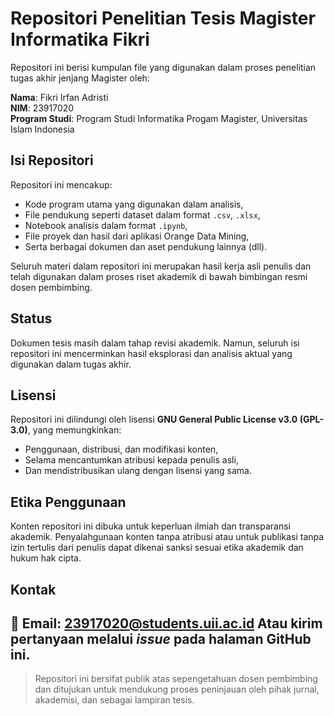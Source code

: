 # Repositori Penelitian Tesis Magister Informatika Fikri

Repositori ini berisi kumpulan file yang digunakan dalam proses penelitian tugas akhir jenjang Magister oleh:

**Nama**: Fikri Irfan Adristi  
**NIM**: 23917020  
**Program Studi**: Program Studi Informatika Progam Magister, Universitas Islam Indonesia

## Isi Repositori
Repositori ini mencakup:
- Kode program utama yang digunakan dalam analisis,
- File pendukung seperti dataset dalam format `.csv`, `.xlsx`,
- Notebook analisis dalam format `.ipynb`,
- File proyek dan hasil dari aplikasi Orange Data Mining,
- Serta berbagai dokumen dan aset pendukung lainnya (dll).

Seluruh materi dalam repositori ini merupakan hasil kerja asli penulis dan telah digunakan dalam proses riset akademik di bawah bimbingan resmi dosen pembimbing.

## Status
Dokumen tesis masih dalam tahap revisi akademik. Namun, seluruh isi repositori ini mencerminkan hasil eksplorasi dan analisis aktual yang digunakan dalam tugas akhir.

## Lisensi
Repositori ini dilindungi oleh lisensi **GNU General Public License v3.0 (GPL-3.0)**, yang memungkinkan:
- Penggunaan, distribusi, dan modifikasi konten,
- Selama mencantumkan atribusi kepada penulis asli,
- Dan mendistribusikan ulang dengan lisensi yang sama.

## Etika Penggunaan
Konten repositori ini dibuka untuk keperluan ilmiah dan transparansi akademik. Penyalahgunaan konten tanpa atribusi atau untuk publikasi tanpa izin tertulis dari penulis dapat dikenai sanksi sesuai etika akademik dan hukum hak cipta.

## Kontak
📧 Email: 23917020@students.uii.ac.id
Atau kirim pertanyaan melalui *issue* pada halaman GitHub ini.
---
> Repositori ini bersifat publik atas sepengetahuan dosen pembimbing dan ditujukan untuk mendukung proses peninjauan oleh pihak jurnal, akademisi, dan sebagai lampiran tesis.
